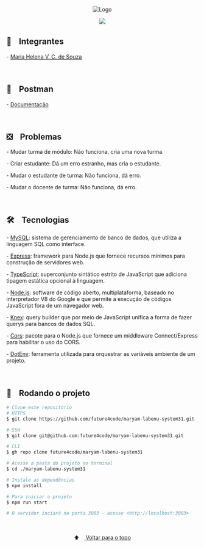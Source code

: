 <p align="center">
  <img src="https://user-images.githubusercontent.com/88038506/145223226-5d8b3a0a-ec82-43b2-8c8a-8dcd83ad3dd7.png" alt="Logo" id="top">
  </p>

<p align="center">
  <a href="https://github.com/future4code/maryam-labenu-system31/blob/master/LICENSE" target="_blank"><img src="https://img.shields.io/static/v1?label=License&message=MIT&color=informational"></a>
 </p>
 
 
 <h2> 👥ﾠIntegrantes</h2>
 <p>- <a href="https://github.com/mhsouza88/" target="_blank">Maria Helena V. C. de Souza</a></p><br/>
 
 <h2> 📌ﾠPostman</h2>
 <p>- <a href="https://documenter.getpostman.com/view/17588768/UVR5qUEx" target="_blank">Documentação</a></p><br/>
 
 <h2> ❎ﾠProblemas</h2>
 <p>- Mudar turma de módulo: Não funciona, cria uma nova turma.</p>
 <p>- Criar estudante: Dá um erro estranho, mas cria o estudante.</p>
 <p>- Mudar o estudante de turma: Não funciona, dá erro.</p>
 <p>- Mudar o docente de turma: Não funciona, dá erro.</p><br/>


<h2> 🛠️ﾠTecnologias</h2>
<p> - <a href="https://dev.mysql.com/doc/" target="_blank">MySQL</a>: sistema de gerenciamento de banco de dados, que utiliza a linguagem SQL como interface.</p>
<p> - <a href="https://expressjs.com/pt-br/starter/installing.html" target="_blank">Express</a>: framework para Node.js que fornece recursos mínimos para construção de servidores web.</p>
<p> - <a href="https://www.typescriptlang.org/docs/" target="_blank">TypeScript</a>: superconjunto sintático estrito de JavaScript que adiciona tipagem estática opcional à linguagem.</p>
<p> - <a href="https://nodejs.org/en/" target="_blank">Node.js</a>: software de código aberto, multiplataforma, baseado no interpretador V8 do Google e que permite a execução de códigos JavaScript fora de um navegador web.</p>
<p> - <a href="https://knexjs.org/" target="_blank">Knex</a>: query builder que por meio de JavaScript unifica a forma de fazer querys para bancos de dados SQL.</p>
<p> - <a href="https://expressjs.com/en/resources/middleware/cors.html" target="_blank">Cors</a>: pacote para o Node.js que fornece um middleware Connect/Express para habilitar o uso do CORS.</p>
<p> - <a href="https://github.com/motdotla/dotenv#readme" target="_blank">DotEnv</a>: ferramenta utilizada para orquestrar as variáveis ambiente de um projeto.</p><br/>
 
 
<h2> 🚀ﾠRodando o projeto </h2>

```bash
# Clone este repositório
# HTTPS
$ git clone https://github.com/future4code/maryam-labenu-system31.git

# SSH
$ git clone git@github.com:future4code/maryam-labenu-system31.git

# CLI
$ gh repo clone future4code/maryam-labenu-system31

# Acesse a pasta do projeto no terminal
$ cd ./maryam-labenu-system31

# Instale as dependências
$ npm install

# Para iniciar o projeto
$ npm run start

# O servidor inciará na porta 3003 - acesse <http://localhost:3003>
```
  <p></p><br/>
   
<p align="center">
  ⬆ﾠ<a href="#top"> Voltar para o topo</a>
  </p>
